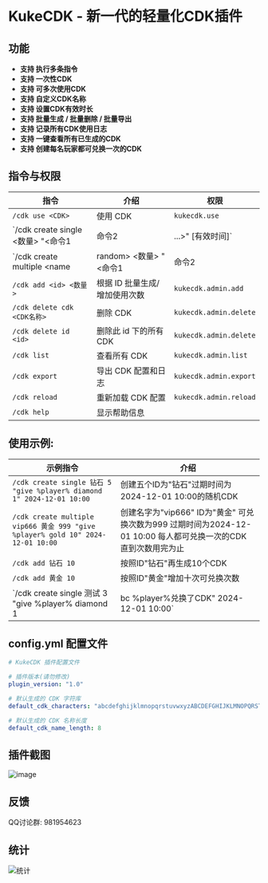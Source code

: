 # KukeCDK - 新一代的轻量化CDK插件

## 功能
- **支持 执行多条指令**
- **支持 一次性CDK**
- **支持 可多次使用CDK**
- **支持 自定义CDK名称**
- **支持 设置CDK有效时长**
- **支持 批量生成 / 批量删除 / 批量导出**
- **支持 记录所有CDK使用日志**
- **支持 一键查看所有已生成的CDK**
- **支持 创建每名玩家都可兑换一次的CDK**

## 指令与权限
| 指令 | 介绍 | 权限 |
| --- | --- | --- |
| `/cdk use <CDK>` | 使用 CDK | `kukecdk.use` |
| `/cdk create single <id> <数量> "<命令1|命令2|...>" [有效时间]` | 批量创建一次性CDK | `kukecdk.admin.create` |
| `/cdk create multiple <name|random> <id> <数量> "<命令1|命令2|...>" [有效时间]` | 创建每名玩家都可使用的多次性CDK | `kukecdk.admin.create` |
| `/cdk add <id> <数量>` | 根据 ID 批量生成/增加使用次数 | `kukecdk.admin.add` |
| `/cdk delete cdk <CDK名称>` | 删除 CDK | `kukecdk.admin.delete` |
| `/cdk delete id <id>` | 删除此 id 下的所有 CDK | `kukecdk.admin.delete` |
| `/cdk list` | 查看所有 CDK | `kukecdk.admin.list` |
| `/cdk export` | 导出 CDK 配置和日志 | `kukecdk.admin.export` |
| `/cdk reload` | 重新加载 CDK 配置 | `kukecdk.admin.reload` |
| `/cdk help` | 显示帮助信息 | |

## 使用示例:
| 示例指令 | 介绍 |
| --- | --- |
| `/cdk create single 钻石 5 "give %player% diamond 1" 2024-12-01 10:00` | 创建五个ID为"钻石"过期时间为2024-12-01 10:00的随机CDK |
| `/cdk create multiple vip666 黄金 999 "give %player% gold 10" 2024-12-01 10:00` | 创建名字为"vip666" ID为"黄金" 可兑换次数为999 过期时间为2024-12-01 10:00 每人都可兑换一次的CDK 直到次数用完为止 |
| `/cdk add 钻石 10` | 按照ID"钻石"再生成10个CDK |
| `/cdk add 黄金 10` | 按照ID"黄金"增加十次可兑换次数 |
| `/cdk create single 测试 3 "give %player% diamond 1|bc %player%兑换了CDK" 2024-12-01 10:00` | 执行多条指令 |

## config.yml 配置文件
```yaml
# KukeCDK 插件配置文件

# 插件版本(请勿修改)
plugin_version: "1.0"

# 默认生成的 CDK 字符库
default_cdk_characters: "abcdefghijklmnopqrstuvwxyzABCDEFGHIJKLMNOPQRSTUVWXYZ0123456789"

# 默认生成的 CDK 名称长度
default_cdk_name_length: 8
```

## 插件截图
![image](https://github.com/user-attachments/assets/a67672a5-4fd3-469f-b8fd-d9a583ebaea7)

## 反馈
QQ讨论群: 981954623

## 统计
![统计](https://bstats.org/signatures/bukkit/KukeCDK.svg)
